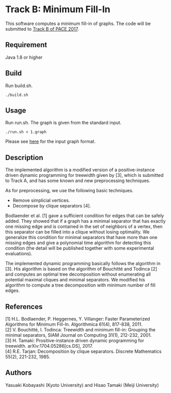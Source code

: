 Track B: Minimum Fill-In
====

This software computes a minimum fill-in of graphs.
The code will be submitted to [Track B of PACE 2017](https://pacechallenge.wordpress.com/pace-2017/track-b-minimum-fill-in/).


## Requirement
Java 1.8 or higher

## Build
Run build.sh.
```
./build.sh
```

## Usage
Run run.sh. The graph is given from the standard input.
```
./run.sh < 1.graph
```
Please see [here](https://pacechallenge.wordpress.com/pace-2017/track-b-minimum-fill-in/) for the input graph format.

## Description
The implemented algorithm is a modified version of a positive-instance driven dynamic programming for treewidth given by [3], which is submitted to Track A, and has some known and new preprocessing techniques.

As for preprocessing, we use the following basic techniques.
- Remove simplicial vertices.
- Decompose by clique separators [4].

Bodlaender et al. [1] gave a sufficient condition for edges that can be safely added. They showed that if a graph has a minimal separator that has exactly one missing edge and is contained in the set of neighbors of a vertex, then this separator can be filled into a clique without losing optimality. We generalize this condition for minimal separators that have more than one missing edges and give a polynomial time algorithm for detecting this condition (the detail will be published together with some experimental evaluations).

The implemented dynamic programming basically follows the algorithm in [3]. His algorithm is based on the algorithm of Bouchitté and Todinca [2] and computes an optimal tree decomposition without enumerating all potential maximal cliques and minimal separators. We modified his algorithm to compute a tree decomposition with minimum number of fill edges.

## References
[1] H.L. Bodlaender, P. Heggernes, Y. Villanger: Faster Parameterized Algorithms for Minimum Fill-In.
Algorithmica 61(4), 817-838, 2011.  
[2] V. Bouchitté, I. Todinca: Treewidth and minimum fill-in: Grouping the minimal separators, SIAM Journal on Computing 31(1), 212-232, 2001.  
[3] H. Tamaki: Prositive-instance driven dynamic programming for treewidth. arXiv:1704.05286[cs.DS], 2017.  
[4] R.E. Tarjan: Decomposition by clique separators. Discrete Mathematics 55(2), 221-232, 1985.

## Authors
Yasuaki Kobayashi (Kyoto University) and Hisao Tamaki (Meiji University)
